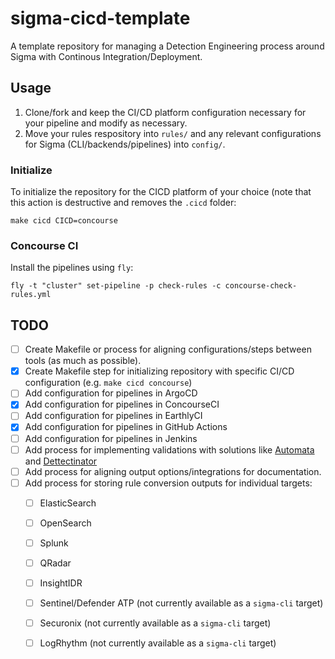 # sigma-cicd-template
A template repository for managing a Detection Engineering process around Sigma with Continous Integration/Deployment.

## Usage
1) Clone/fork and keep the CI/CD platform configuration necessary for your pipeline and modify as necessary.
2) Move your rules respository into `rules/` and any relevant configurations for Sigma (CLI/backends/pipelines) into `config/`.

### Initialize
To initialize the repository for the CICD platform of your choice (note that this action is destructive and removes the `.cicd` folder:

```shell
make cicd CICD=concourse
```

### Concourse CI
Install the pipelines using `fly`:

```shell
fly -t "cluster" set-pipeline -p check-rules -c concourse-check-rules.yml
```

## TODO
- [ ] Create Makefile or process for aligning configurations/steps between tools (as much as possible).
- [x] Create Makefile step for initializing repository with specific CI/CD configuration (e.g. `make cicd concourse`)
- [ ] Add configuration for pipelines in ArgoCD
- [x] Add configuration for pipelines in ConcourseCI
- [ ] Add configuration for pipelines in EarthlyCI
- [x] Add configuration for pipelines in GitHub Actions
- [ ] Add configuration for pipelines in Jenkins
- [ ] Add process for implementing validations with solutions like [Automata](https://github.com/3CORESec/Automata) and [Dettectinator](https://github.com/siriussecurity/dettectinator)
- [ ] Add process for aligning output options/integrations for documentation.
- [ ] Add process for storing rule conversion outputs for individual targets:
  - [ ] ElasticSearch
  - [ ] OpenSearch
  - [ ] Splunk
  - [ ] QRadar
  - [ ] InsightIDR
  - [ ] Sentinel/Defender ATP (not currently available as a `sigma-cli` target)
  - [ ] Securonix (not currently available as a `sigma-cli` target)
  - [ ] LogRhythm (not currently available as a `sigma-cli` target)

